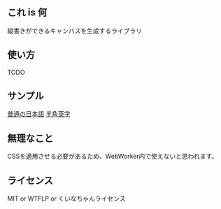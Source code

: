 ## これ is 何

縦書きができるキャンバスを生成するライブラリ

## 使い方

TODO

## サンプル

[普通の日本語](https://mogamoga1024.github.io/VerticalTextCanvas/sample/sample1.html)
[半角英字](https://mogamoga1024.github.io/VerticalTextCanvas/sample/sample2.html)

## 無理なこと

CSSを適用させる必要があるため、WebWorker内で使えないと思われます。

## ライセンス

MIT or WTFLP or くいなちゃんライセンス
